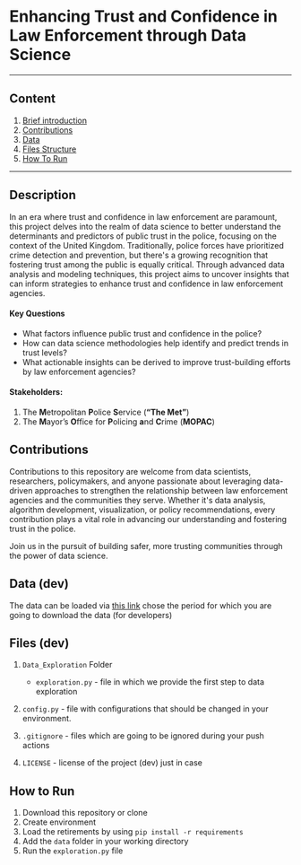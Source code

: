 # Enhancing Trust and Confidence in Law Enforcement through Data Science

---
## Content

1. [Brief introduction](#description)
2. [Contributions](#contributions)
3. [Data](#data-dev)
4. [Files Structure](#files-dev)
5. [How To Run](#how-to-run)

---
## Description

In an era where trust and confidence in law enforcement are paramount, this project delves into the realm of data science to better understand the determinants and predictors of public trust in the police, focusing on the context of the United Kingdom. Traditionally, police forces have prioritized crime detection and prevention, but there's a growing recognition that fostering trust among the public is equally critical. Through advanced data analysis and modeling techniques, this project aims to uncover insights that can inform strategies to enhance trust and confidence in law enforcement agencies.

#### Key Questions

- What factors influence public trust and confidence in the police?
- How can data science methodologies help identify and predict trends in trust levels?
- What actionable insights can be derived to improve trust-building efforts by law enforcement agencies?

#### Stakeholders:
1. The **M**etropolitan **P**olice **S**ervice (**“The Met”**)
2. The **M**ayor’s **O**ffice for **P**olicing **a**nd **C**rime (**MOPAC**)

## Contributions
Contributions to this repository are welcome from data scientists, researchers, policymakers, and anyone passionate about leveraging data-driven approaches to strengthen the relationship between law enforcement agencies and the communities they serve. Whether it's data analysis, algorithm development, visualization, or policy recommendations, every contribution plays a vital role in advancing our understanding and fostering trust in the police.

Join us in the pursuit of building safer, more trusting communities through the power of data science.



## Data (dev)

The data can be loaded via [this link](https://data.police.uk/data/) chose the period for which you are going to download the data (for developers)

## Files (dev)

1. `Data_Exploration` Folder 

    - `exploration.py` - file in which we provide the first step to data exploration 

2. `config.py` - file with configurations that should be changed in your environment. 
3. `.gitignore` - files which are going to be ignored during your push actions
4. `LICENSE` - license of the project (dev) just in case

## How to Run

1. Download this repository or clone
2. Create environment 
3. Load the retirements by using ```pip install -r requirements```
4. Add the `data` folder in your working directory
5. Run the `exploration.py` file